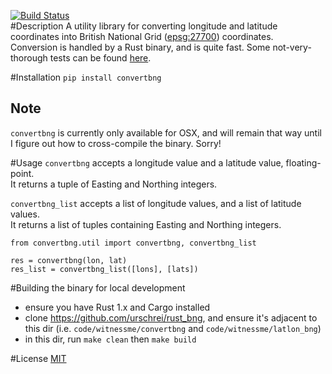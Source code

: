 [![Build Status](https://travis-ci.org/urschrei/convertbng.png?branch=master)](https://travis-ci.org/urschrei/convertbng)  
#Description
A utility library for converting longitude and latitude coordinates into British National Grid ([epsg:27700](http://spatialreference.org/ref/epsg/osgb-1936-british-national-grid/)) coordinates.  
Conversion is handled by a Rust binary, and is quite fast. Some not-very-thorough tests can be found [here](https://github.com/urschrei/rust_bng/blob/master/rust_BNG.ipynb).

#Installation
`pip install convertbng`
## Note
`convertbng` is currently only available for OSX, and will remain that way until I figure out how to cross-compile the binary. Sorry!

#Usage
`convertbng` accepts a longitude value and a latitude value, floating-point.  
It returns a tuple of Easting and Northing integers.  

`convertbng_list` accepts a list of longitude values, and a list of latitude values.  
It returns a list of tuples containing Easting and Northing integers.


    from convertbng.util import convertbng, convertbng_list

    res = convertbng(lon, lat)
    res_list = convertbng_list([lons], [lats])

#Building the binary for local development
- ensure you have Rust 1.x and Cargo installed
- clone https://github.com/urschrei/rust_bng, and ensure it's adjacent to this dir (i.e. `code/witnessme/convertbng` and `code/witnessme/latlon_bng`)
- in this dir, run `make clean` then `make build`

#License
[MIT](license.txt)
